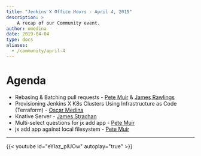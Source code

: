 ```yaml
---
title: "Jenkins X Office Hours - April 4, 2019"
description: >
    A recap of our Community event.
author: omedina
date: 2019-04-04
type: docs
aliases:
  - /community/april-4
---
```


# Agenda

- Rebasing & Batching pull requests - [Pete Muir](https://twitter.com/plmuir) & [James Rawlings](https://twitter.com/jdrawlings)
- Provisioning Jenkins X K8s Clusters Using Infrastructure as Code (Terraform) - [Oscar Medina](https://twitter.com/SharePointOscar)
- Knative Server - [James Strachan](https://twitter.com/jstrachan)
- Multi-select questions for jx add app - [Pete Muir](https://twitter.com/plmuir)
- jx add app against local filesystem - [Pete Muir](https://twitter.com/plmuir)

---

{{< youtube id="eYIaz_plUOw" autoplay="true" >}}
